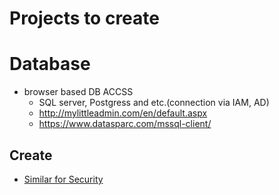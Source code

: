 # Projects to create

# Database

- browser based DB ACCSS
  * SQL server, Postgress and etc.(connection via IAM, AD)
  * http://mylittleadmin.com/en/default.aspx
  * https://www.datasparc.com/mssql-client/

## Create

- [Similar for Security](https://github.com/containerum/containerum)
